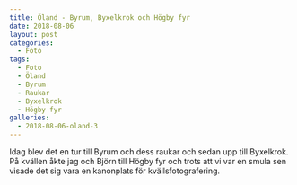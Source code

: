 ```yaml
---
title: Öland - Byrum, Byxelkrok och Högby fyr
date: 2018-08-06
layout: post
categories:
  - Foto
tags:
  - Foto
  - Öland
  - Byrum
  - Raukar
  - Byxelkrok
  - Högby fyr
galleries:
  - 2018-08-06-oland-3
---
```


Idag blev det en tur till Byrum och dess raukar och sedan upp till Byxelkrok. På kvällen åkte jag och Björn till Högby fyr och trots att vi var en smula sen visade det sig vara en kanonplats för kvällsfotografering.
